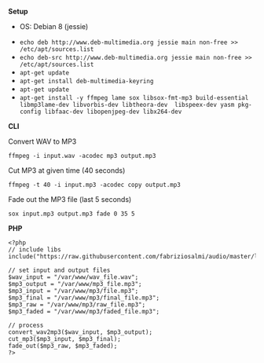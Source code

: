 **Setup**

* OS: Debian 8 (jessie)

- `echo deb http://www.deb-multimedia.org jessie main non-free >> /etc/apt/sources.list`
- `echo deb-src http://www.deb-multimedia.org jessie main non-free >> /etc/apt/sources.list`
- `apt-get update`
- `apt-get install deb-multimedia-keyring`
- `apt-get update`
- `apt-get install -y ffmpeg lame sox libsox-fmt-mp3 build-essential libmp3lame-dev libvorbis-dev libtheora-dev 
libspeex-dev yasm pkg-config libfaac-dev libopenjpeg-dev libx264-dev`

**CLI**

Convert WAV to MP3

`ffmpeg -i input.wav -acodec mp3 output.mp3`

Cut MP3 at given time (40 seconds)

`ffmpeg -t 40 -i input.mp3 -acodec copy output.mp3`

Fade out the MP3 file (last 5 seconds)

`sox input.mp3 output.mp3 fade 0 35 5`

**PHP**

```
<?php
// include libs
include("https://raw.githubusercontent.com/fabriziosalmi/audio/master/libs.php");

// set input and output files
$wav_input = "/var/www/wav_file.wav";
$mp3_output = "/var/www/mp3_file.mp3";
$mp3_input = "/var/www/mp3/file.mp3";
$mp3_final = "/var/www/mp3/final_file.mp3";
$mp3_raw = "/var/www/mp3/raw_file.mp3";
$mp3_faded = "/var/www/mp3/faded_file.mp3";

// process
convert_wav2mp3($wav_input, $mp3_output);
cut_mp3($mp3_input, $mp3_final);
fade_out($mp3_raw, $mp3_faded);
?>
```

